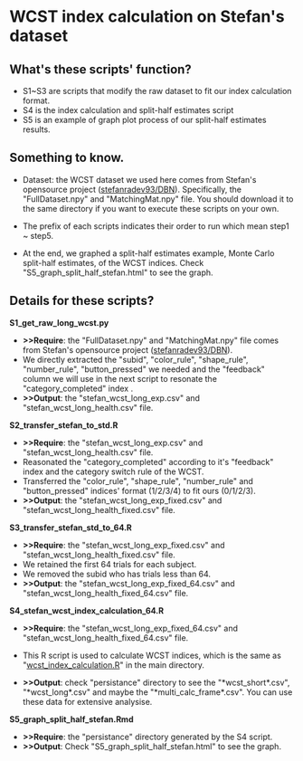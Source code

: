 # WCST index calculation on Stefan's dataset



## What's these scripts' function?

* S1~S3 are scripts that modify the raw dataset to fit our index calculation format.
* S4 is the index calculation and split-half estimates script
* S5 is an example of graph plot process of our split-half estimates results.



## Something to know.

* Dataset: the WCST dataset we used here comes from Stefan's opensource project ([stefanradev93/DBN](https://github.com/stefanradev93/DBN)). Specifically, the "FullDataset.npy"  and  "MatchingMat.npy" file. You should download it to the same directory if you want to execute these scripts on your own.

* The prefix of each scripts indicates their order to run which mean step1 ~ step5.
* At the end, we graphed a split-half estimates example, Monte Carlo split-half estimates, of the WCST indices. Check "S5_graph_split_half_stefan.html" to see the graph.



## Details for these scripts?



**S1_get_raw_long_wcst.py**

* **>>Require**: the "FullDataset.npy"  and  "MatchingMat.npy" file comes from Stefan's opensource project ([stefanradev93/DBN](https://github.com/stefanradev93/DBN)).
* We directly extracted the "subid", "color_rule", "shape_rule", "number_rule", "button_pressed" we needed and the "feedback" column we will use in the next script to resonate the "category_completed" index .
* **>>Output**: the "stefan_wcst_long_exp.csv" and "stefan_wcst_long_health.csv" file.



**S2_transfer_stefan_to_std.R**

* **>>Require**: the "stefan_wcst_long_exp.csv" and "stefan_wcst_long_health.csv" file.
* Reasonated the "category_completed" according to it's "feedback" index and the category switch rule of the WCST.
* Transferred the "color_rule", "shape_rule", "number_rule" and "button_pressed" indices' format (1/2/3/4) to fit ours (0/1/2/3).
* **>>Output**: the "stefan_wcst_long_exp_fixed.csv" and "stefan_wcst_long_health_fixed.csv" file.



**S3_transfer_stefan_std_to_64.R**

* **>>Require**: the "stefan_wcst_long_exp_fixed.csv" and "stefan_wcst_long_health_fixed.csv" file.
* We retained the first 64 trials for each subject.
* We removed the subid who has trials less than 64.
* **>>Output**: the "stefan_wcst_long_exp_fixed_64.csv" and "stefan_wcst_long_health_fixed_64.csv" file.



**S4_stefan_wcst_index_calculation_64.R**

* **>>Require**: the "stefan_wcst_long_exp_fixed_64.csv" and "stefan_wcst_long_health_fixed_64.csv" file.

* This R script is used to calculate WCST indices, which is the same as "[wcst_index_calculation.R](https://github.com/Zhengkang-Zhang/WCST-index-calculation)" in the main directory.

* **>>Output**: check "persistance" directory to see the "\*wcst_short\*.csv", "\*wcst_long*.csv" and maybe the "\*multi_calc_frame\*.csv". You can use these data for extensive analysise.

  

**S5_graph_split_half_stefan.Rmd**

* **>>Require**: the "persistance" directory generated by the S4 script.
* **>>Output**: Check "S5_graph_split_half_stefan.html" to see the graph.

